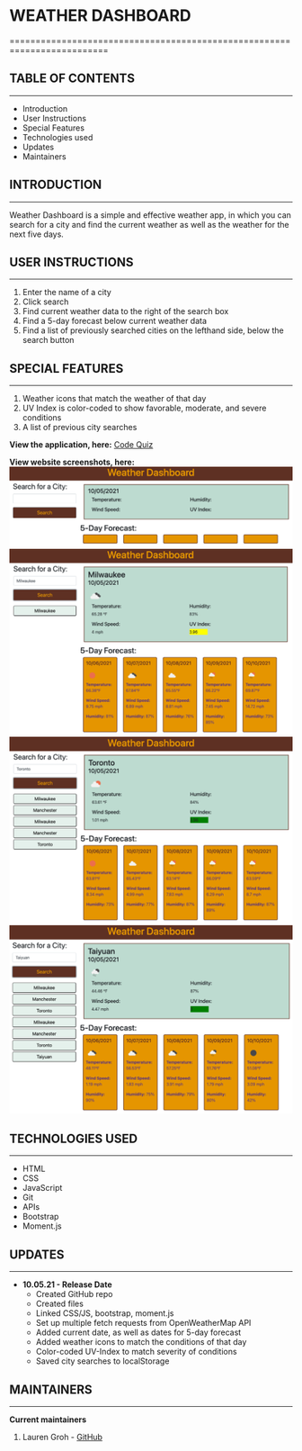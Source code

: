 # WEATHER DASHBOARD
=========================================================================

## TABLE OF CONTENTS
--------------------

* Introduction
* User Instructions
* Special Features
* Technologies used
* Updates
* Maintainers


## INTRODUCTION
---------------

Weather Dashboard is a simple and effective weather app, in which you can search for a city and find the current weather as well as the weather for the next five days.

## USER INSTRUCTIONS
--------------------

1. Enter the name of a city
2. Click search
3. Find current weather data to the right of the search box
4. Find a 5-day forecast below current weather data
5. Find a list of previously searched cities on the lefthand side, below the search button

## SPECIAL FEATURES
-------------------
1. Weather icons that match the weather of that day
2. UV Index is color-coded to show favorable, moderate, and severe conditions
3. A list of previous city searches

**View the application, here:** [Code Quiz](https://grohtech.github.io/code-quiz/ "Code Quiz")

**View website screenshots, here:**  
![Weather Dashboard - 1](./assets/images/weather-dashboard-1.png "Weather Dashboard - 1")
![Weather Dashboard - 2](./assets/images/weather-dashboard-2.png "Weather Dashboard - 2") 
![Weather Dashboard - 3](./assets/images/weather-dashboard-3.png "Weather Dashboard - 3") 
![Weather Dashboard - 4](./assets/images/weather-dashboard-4.png "Weather Dashboard - 4")


## TECHNOLOGIES USED
--------------------

* HTML
* CSS
* JavaScript
* Git
* APIs
* Bootstrap
* Moment.js


## UPDATES
----------

* **10.05.21 - Release Date**
    * Created GitHub repo
    * Created files
    * Linked CSS/JS, bootstrap, moment.js
    * Set up multiple fetch requests from OpenWeatherMap API
    * Added current date, as well as dates for 5-day forecast 
    * Added weather icons to match the conditions of that day
    * Color-coded UV-Index to match severity of conditions
    * Saved city searches to localStorage


## MAINTAINERS
--------------

**Current maintainers**
1. Lauren Groh - [GitHub](https://github.com/GrohTech "GitHub Profile")